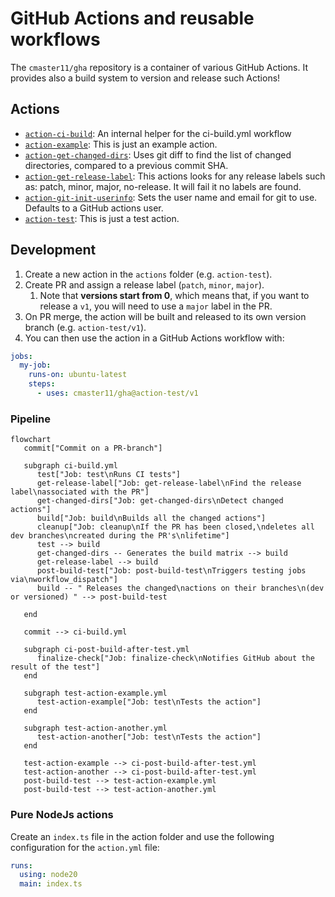 # GitHub Actions and reusable workflows

The `cmaster11/gha` repository is a container of various GitHub Actions. It provides also a build
system to version and release such Actions!

## Actions

<!-- GENERATE_ACTIONS BEGIN -->

- [`action-ci-build`](./actions/action-ci-build): An internal helper for the ci-build.yml workflow
- [`action-example`](./actions/action-example): This is just an example action.
- [`action-get-changed-dirs`](./actions/action-get-changed-dirs): Uses git diff to find the list of changed directories, compared to a previous commit SHA.
- [`action-get-release-label`](./actions/action-get-release-label): This actions looks for any release labels such as: patch, minor, major, no-release. It will fail it no labels are found.
- [`action-git-init-userinfo`](./actions/action-git-init-userinfo): Sets the user name and email for git to use. Defaults to a GitHub actions user.
- [`action-test`](./actions/action-test): This is just a test action.
<!-- GENERATE_ACTIONS END -->

## Development

1. Create a new action in the `actions` folder (e.g. `action-test`).
2. Create PR and assign a release label (`patch`, `minor`, `major`).
   1. Note that **versions start from 0**, which means that, if you want to release a `v1`, you will need to use a `major` label in the PR.
3. On PR merge, the action will be built and released to its own version branch (e.g. `action-test/v1`).
4. You can then use the action in a GitHub Actions workflow with:

```yaml
jobs:
  my-job:
    runs-on: ubuntu-latest
    steps:
      - uses: cmaster11/gha@action-test/v1
```

### Pipeline

```mermaid
flowchart
   commit["Commit on a PR-branch"]

   subgraph ci-build.yml
      test["Job: test\nRuns CI tests"]
      get-release-label["Job: get-release-label\nFind the release label\nassociated with the PR"]
      get-changed-dirs["Job: get-changed-dirs\nDetect changed actions"]
      build["Job: build\nBuilds all the changed actions"]
      cleanup["Job: cleanup\nIf the PR has been closed,\ndeletes all dev branches\ncreated during the PR's\nlifetime"]
      test --> build
      get-changed-dirs -- Generates the build matrix --> build
      get-release-label --> build
      post-build-test["Job: post-build-test\nTriggers testing jobs via\nworkflow_dispatch"]
      build -- " Releases the changed\nactions on their branches\n(dev or versioned) " --> post-build-test

   end

   commit --> ci-build.yml

   subgraph ci-post-build-after-test.yml
      finalize-check["Job: finalize-check\nNotifies GitHub about the result of the test"]
   end

   subgraph test-action-example.yml
      test-action-example["Job: test\nTests the action"]
   end

   subgraph test-action-another.yml
      test-action-another["Job: test\nTests the action"]
   end

   test-action-example --> ci-post-build-after-test.yml
   test-action-another --> ci-post-build-after-test.yml
   post-build-test --> test-action-example.yml
   post-build-test --> test-action-another.yml
```

### Pure NodeJs actions

Create an `index.ts` file in the action folder and use the following configuration for the `action.yml` file:

```yaml
runs:
  using: node20
  main: index.ts
```
